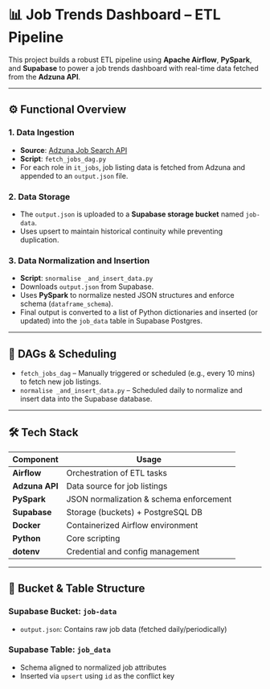 # 📊 Job Trends Dashboard – ETL Pipeline

This project builds a robust ETL pipeline using **Apache Airflow**, **PySpark**, and **Supabase** to power a job trends dashboard with real-time data fetched from the **Adzuna API**.

---

## ⚙️ Functional Overview

### 1. **Data Ingestion**
- **Source**: [Adzuna Job Search API](https://developer.adzuna.com/)
- **Script**: `fetch_jobs_dag.py`
- For each role in `it_jobs`, job listing data is fetched from Adzuna and appended to an `output.json` file.

### 2. **Data Storage**
- The `output.json` is uploaded to a **Supabase storage bucket** named `job-data`.
- Uses upsert to maintain historical continuity while preventing duplication.

### 3. **Data Normalization and Insertion**
- **Script**: `snormalise _and_insert_data.py`
- Downloads `output.json` from Supabase.
- Uses **PySpark** to normalize nested JSON structures and enforce schema (`dataframe_schema`).
- Final output is converted to a list of Python dictionaries and inserted (or updated) into the `job_data` table in Supabase Postgres.

---

## 🔁 DAGs & Scheduling

- `fetch_jobs_dag` – Manually triggered or scheduled (e.g., every 10 mins) to fetch new job listings.
- `normalise _and_insert_data.py` – Scheduled daily to normalize and insert data into the Supabase database.

---

## 🛠 Tech Stack

| Component      | Usage                              |
|----------------|-------------------------------------|
| **Airflow**    | Orchestration of ETL tasks          |
| **Adzuna API** | Data source for job listings        |
| **PySpark**    | JSON normalization & schema enforcement |
| **Supabase**   | Storage (buckets) + PostgreSQL DB   |
| **Docker**     | Containerized Airflow environment   |
| **Python**     | Core scripting                      |
| **dotenv**     | Credential and config management    |

---

## 📁 Bucket & Table Structure

### Supabase Bucket: `job-data`
- `output.json`: Contains raw job data (fetched daily/periodically)

### Supabase Table: `job_data`
- Schema aligned to normalized job attributes
- Inserted via `upsert` using `id` as the conflict key
